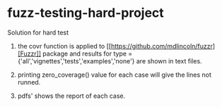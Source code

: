 # fuzz-testing-hard-project
Solution for hard test 


1. the covr function is applied to [[https://github.com/mdlincoln/fuzzr][Fuzzr]] package and results for type = {'all','vignettes','tests','examples','none'} are shown in text files. 


2. printing zero_coverage() value for each case will give the lines not runned.


3. pdfs' shows the report of each case.
